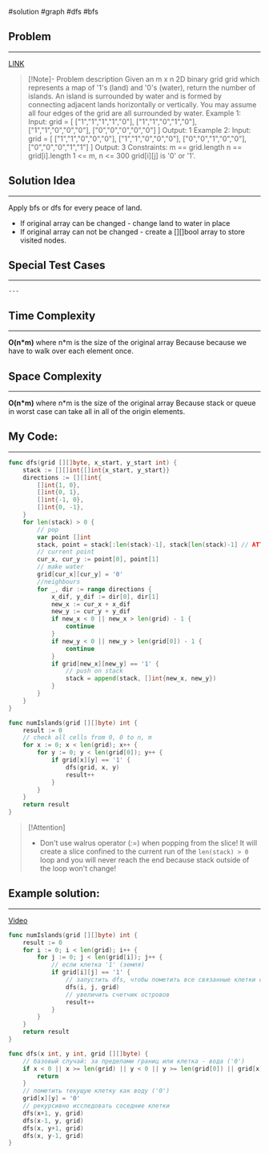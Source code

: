 #solution 
#graph
#dfs #bfs
## Problem
___
[LINK](https://leetcode.com/problems/number-of-islands/description/)

>[!Note]- Problem description
Given an m x n 2D binary grid grid which represents a map of '1's (land) and '0's (water), return the number of islands.
An island is surrounded by water and is formed by connecting adjacent lands horizontally or vertically. You may assume all four edges of the grid are all surrounded by water.
Example 1:
Input: grid = [
  ["1","1","1","1","0"],
  ["1","1","0","1","0"],
  ["1","1","0","0","0"],
  ["0","0","0","0","0"]
]
Output: 1
Example 2:
Input: grid = [
  ["1","1","0","0","0"],
  ["1","1","0","0","0"],
  ["0","0","1","0","0"],
  ["0","0","0","1","1"]
]
Output: 3
Constraints:
m == grid.length
n == grid[i].length
1 <= m, n <= 300
grid[i][j] is '0' or '1'.

## Solution Idea
___
Apply bfs or dfs for every peace of land. 
- If original array can be changed - change land to water in place
- If original array can not be changed - create a \[]\[]bool array to store visited nodes.


## Special Test Cases
___
```
---

```

## Time Complexity
___
**O(n\*m)** where n\*m is the size of the original array
Because because we have to walk over each element once. 

## Space Complexity
___
**O(n\*m)** where n\*m is the size of the original array
Because stack or queue in worst case can take all in all of the origin elements.

## My Code:
___
```go
func dfs(grid [][]byte, x_start, y_start int) {
    stack := [][]int{[]int{x_start, y_start}}
    directions := [][]int{
        []int{1, 0},
        []int{0, 1},
        []int{-1, 0},
        []int{0, -1},
    }
    for len(stack) > 0 {
        // pop
        var point []int
        stack, point = stack[:len(stack)-1], stack[len(stack)-1] // ATTENTION! DON'T RECREATE 'stack' here again! Don't use :=
        // current point
        cur_x, cur_y := point[0], point[1]
        // make water
        grid[cur_x][cur_y] = '0'
        //neighbours
        for _, dir := range directions {
            x_dif, y_dif := dir[0], dir[1]
            new_x := cur_x + x_dif
            new_y := cur_y + y_dif
            if new_x < 0 || new_x > len(grid) - 1 {
                continue
            }
            if new_y < 0 || new_y > len(grid[0]) - 1 {
                continue
            }
            if grid[new_x][new_y] == '1' {
                // push on stack
                stack = append(stack, []int{new_x, new_y})
            }
        }
    }
}

func numIslands(grid [][]byte) int { 
    result := 0
    // check all cells from 0, 0 to n, m
    for x := 0; x < len(grid); x++ {
        for y := 0; y < len(grid[0]); y++ {
            if grid[x][y] == '1' {
                dfs(grid, x, y)
                result++
            }
        }
    }
    return result
}

```

> [!Attention]
> - Don't use walrus operator (:=) when popping from the slice! It will create a slice confined to the current run of the `len(stack) > 0` loop and you will never reach the end because stack outside of the loop won't change!


## Example solution:
___
[Video](https://youtu.be/gPZ-LGDxyT4)

```go
func numIslands(grid [][]byte) int {
	result := 0
	for i := 0; i < len(grid); i++ {
		for j := 0; j < len(grid[i]); j++ {
			// если клетка '1' (земля)
			if grid[i][j] == '1' {
				// запустить dfs, чтобы пометить все связанные клетки суши как '0'
				dfs(i, j, grid)
				// увеличить счетчик островов
				result++
			}
		}
	}
	return result
}

func dfs(x int, y int, grid [][]byte) {
	// базовый случай: за пределами границ или клетка - вода ('0')
	if x < 0 || x >= len(grid) || y < 0 || y >= len(grid[0]) || grid[x][y] == '0' {
		return
	}
	// пометить текущую клетку как воду ('0')
	grid[x][y] = '0'
	// рекурсивно исследовать соседние клетки
	dfs(x+1, y, grid)
	dfs(x-1, y, grid)
	dfs(x, y+1, grid)
	dfs(x, y-1, grid)
}
```